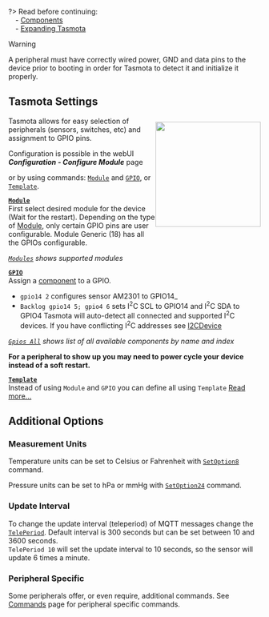 ?> Read before continuing:   
 &emsp;- [Components](Components)    
 &emsp;- [Expanding Tasmota](Expanding-Tasmota) 

> [!WARNING]
>A peripheral must have correctly wired power, GND and data pins to the device prior to booting in order for Tasmota to detect it and initialize it properly.

## Tasmota Settings
<img src="https://user-images.githubusercontent.com/5904370/68432161-2a154700-01b4-11ea-8ba9-adb7b717490d.png" style="float:right;height:15em;margin:10px 0">
Tasmota allows for easy selection of peripherals (sensors, switches, etc) and assignment to GPIO pins. 

Configuration is possible in the webUI ***Configuration - Configure Module*** page

or by using commands: [`Module`](Commands#module) and [`GPIO`](Commands#gpio), or [`Template`](Commands#template).

**[`Module`](Commands#module)**    
First select desired module for the device (Wait for the restart). Depending on the type of [Module](Modules), only certain GPIO pins are user configurable. Module Generic (18) has all the GPIOs configurable.   

_[`Modules`](Commands#modules) shows supported modules_

**[`GPIO`](Commands#gpio)**    
Assign a [component](Components) to a GPIO.
   
- `gpio14 2` configures sensor AM2301 to GPIO14_    
- `Backlog gpio14 5; gpio4 6` sets I<sup>2</sup>C SCL to GPIO14 and I<sup>2</sup>C SDA to GPIO4
   Tasmota will auto-detect all connected and supported I<sup>2</sup>C devices. If you have conflicting I<sup>2</sup>C addresses see [I2CDevice](Commands#I2CDevice)

_[`Gpios All`](Commands#gpios) shows list of all available components by name and index_

**For a peripheral to show up you may need to power cycle your device instead of a soft restart.**

**[`Template`](Commands#template)**   
Instead of using `Module` and `GPIO` you can define all using `Template` [Read more...](Templates#template-configuration-with-commands)

## Additional Options
### Measurement Units
Temperature units can be set to Celsius or Fahrenheit with [`SetOption8`](Commands#setoption8) command.

Pressure units can be set to hPa or mmHg with [`SetOption24`](Commands#setoption24) command. 
### Update Interval
To change the update interval (teleperiod) of MQTT messages change the [`TelePeriod`](Commands#teleperiod). Default interval is 300 seconds but can be set between 10 and 3600 seconds.    
`TelePeriod 10` will set the update interval to 10 seconds, so the sensor will update 6 times a minute.

### Peripheral Specific
Some peripherals offer, or even require, additional commands. See [Commands](Commands#Sensor) page for peripheral specific commands.
